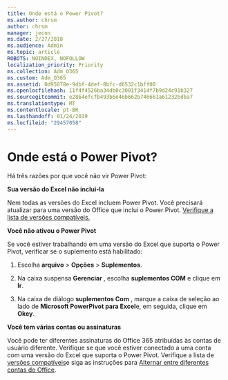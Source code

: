 ```yaml
---
title: Onde está o Power Pivot?
ms.author: chrsm
author: chrsm
manager: jecon
ms.date: 2/27/2018
ms.audience: Admin
ms.topic: article
ROBOTS: NOINDEX, NOFOLLOW
localization_priority: Priority
ms.collection: Adm_O365
ms.custom: Adm_O365
ms.assetid: 0d95078e-9dbf-4def-8bfc-d6532c1bff00
ms.openlocfilehash: 11f4f4526ba34db0c3001f3414f7b9d24c91b327
ms.sourcegitcommit: e2864efcfb493b6e46b662b746661a61232bdba7
ms.translationtype: MT
ms.contentlocale: pt-BR
ms.lasthandoff: 01/24/2019
ms.locfileid: "29457058"
---
```

# <a name="where-is-power-pivot"></a>Onde está o Power Pivot?

Há três razões por que você não vir Power Pivot:
  
 **Sua versão do Excel não inclui-la**
  
Nem todas as versões do Excel incluem Power Pivot. Você precisará atualizar para uma versão do Office que inclui o Power Pivot. [Verifique a lista de versões compatíveis.](https://support.office.com/article/aa64e217-4b6e-410b-8337-20b87e1c2a4b.aspx)
  
 **Você não ativou o Power Pivot**
  
Se você estiver trabalhando em uma versão do Excel que suporta o Power Pivot, verificar se o suplemento está habilitado:
  
1. Escolha **arquivo** \> **Opções** \> **Suplementos**.
    
2. Na caixa suspensa **Gerenciar** , escolha **suplementos COM** e clique em **Ir**.
    
3. Na caixa de diálogo **suplementos Com** , marque a caixa de seleção ao lado de **Microsoft PowerPivot para Excel**e, em seguida, clique em **Okey**. 
    
 **Você tem várias contas ou assinaturas**
  
Você pode ter diferentes assinaturas do Office 365 atribuídas às contas de usuário diferente. Verifique se que você estiver conectado a uma conta com uma versão do Excel que suporta o Power Pivot. Verifique a lista de [versões compatíveis](https://support.office.com/article/aa64e217-4b6e-410b-8337-20b87e1c2a4b.aspx)e siga as instruções para [Alternar entre diferentes contas do Office](https://support.office.com/article/b9582171-fd1f-4284-9846-bdd72bb28426.aspx#BKMK_WebSwitchAccounts).
  

